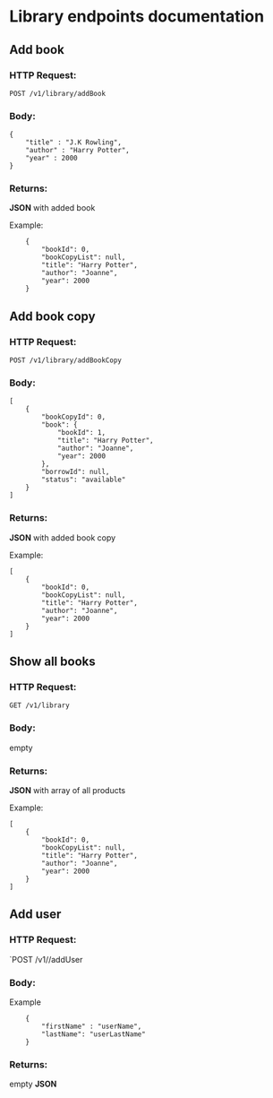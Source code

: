 # Library endpoints documentation

## Add book
### HTTP Request:
`POST /v1/library/addBook`

### Body:
```
{
    "title" : "J.K Rowling",
    "author" : "Harry Potter",
    "year" : 2000
}
```

### Returns:
**JSON** with added book

Example:
```
    {
        "bookId": 0,
        "bookCopyList": null,
        "title": "Harry Potter",
        "author": "Joanne",
        "year": 2000
    }
```
## Add book copy
### HTTP Request:
`POST /v1/library/addBookCopy`

### Body:
```
[
    {
        "bookCopyId": 0,
        "book": {
            "bookId": 1,
            "title": "Harry Potter",
            "author": "Joanne",
            "year": 2000
        },
        "borrowId": null,
        "status": "available"
    }
]
```

### Returns:
**JSON** with added book copy

Example:
```
[
    {
        "bookId": 0,
        "bookCopyList": null,
        "title": "Harry Potter",
        "author": "Joanne",
        "year": 2000
    }
]
```
## Show all books
### HTTP Request:
`GET /v1/library`

### Body:
empty

### Returns:
**JSON** with array of all products

Example:
```
[
    {
        "bookId": 0,
        "bookCopyList": null,
        "title": "Harry Potter",
        "author": "Joanne",
        "year": 2000
    }
]
```
## Add user
### HTTP Request:
`POST /v1//addUser
### Body:
Example
```
    {
        "firstName" : "userName",
        "lastName": "userLastName"
    }
```
### Returns:
empty **JSON**

